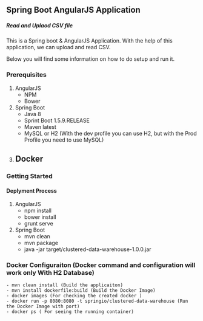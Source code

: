 ## Spring Boot AngularJS Application
##### Read and Uplaod CSV file 

This is a Spring boot & AngularJS Application. With the help of this application, we can upload and read CSV.

Below you will find some information on how to do setup and run it.

### Prerequisites
1.  AngularJS
	- NPM
	- Bower
1. Spring Boot
	- Java 8
	- Sprint Boot 1.5.9.RELEASE
	- Maven latest
	- MySQL or H2 (With the dev profile you can use H2, but with the Prod Profile you need to use MySQL)
1. Docker 
	- 
	
### Getting Started

#### Deplyment Process 
1. AngularJS
	- npm install
	- bower install
	- grunt serve
1. Spring Boot
	- mvn clean
	- mvn  package
	- java -jar target/clustered-data-warehouse-1.0.0.jar

### Docker Configuraiton (Docker command and configuration will work only With H2 Database)
	- mvn clean install (Build the applicaiton)
	- mvn install dockerfile:build (Build the Docker Image)	
	- docker images (For checking the created docker )
	- docker run -p 8080:8080 -t springio/clustered-data-warehouse (Run the Docker Image with port)
	- docker ps ( For seeing the running container)
